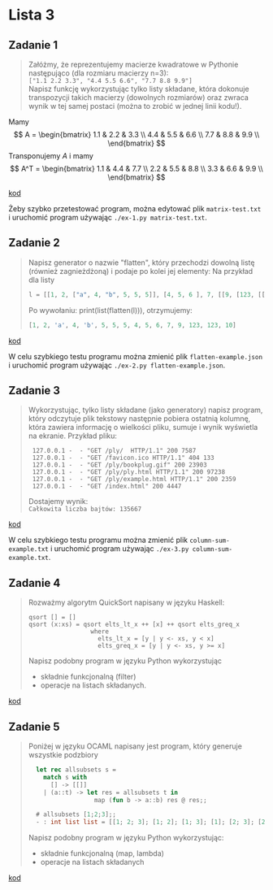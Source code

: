 # Lista 3

## Zadanie 1

> Załóżmy, że reprezentujemy macierze kwadratowe w Pythonie następująco (dla rozmiaru macierzy n=3):\
>    `["1.1 2.2 3.3", "4.4 5.5 6.6", "7.7 8.8 9.9"]`\
> Napisz funkcję wykorzystując tylko listy składane, która dokonuje transpozycji takich macierzy (dowolnych rozmiarów) oraz zwraca wynik w tej samej postaci (można to zrobić w jednej linii kodu!).

Mamy
$$
A =
\begin{bmatrix}
  1.1 & 2.2 & 3.3 \\
  4.4 & 5.5 & 6.6 \\
  7.7 & 8.8 & 9.9 \\
\end{bmatrix}
$$
Transponujemy $A$ i mamy
$$
A^T =
\begin{bmatrix}
  1.1 & 4.4 & 7.7 \\
  2.2 & 5.5 & 8.8 \\
  3.3 & 6.6 & 9.9 \\
\end{bmatrix}
$$

[kod](ex-1.py)

Żeby szybko przetestować program, można edytować plik `matrix-test.txt` i uruchomić program używając `./ex-1.py matrix-test.txt`.

## Zadanie 2

> Napisz generator o nazwie "flatten", który przechodzi dowolną listę (również zagnieżdżoną) i podaje po kolei jej elementy: Na przykład dla listy
>```py
> l = [[1, 2, ["a", 4, "b", 5, 5, 5]], [4, 5, 6 ], 7, [[9, [123, [[123]]]], 10]]
> ```
>
> Po wywołaniu: print(list(flatten(l))), otrzymujemy:
> ```py
> [1, 2, 'a', 4, 'b', 5, 5, 5, 4, 5, 6, 7, 9, 123, 123, 10]
> ```

[kod](ex-2.py)

W celu szybkiego testu programu można zmienić plik `flatten-example.json` i uruchomić program używając `./ex-2.py flatten-example.json`.

## Zadanie 3

> Wykorzystując, tylko listy składane (jako generatory) napisz program, który odczytuje plik tekstowy następnie pobiera ostatnią kolumnę, która zawiera informację o wielkości pliku, sumuje i wynik wyświetla na ekranie. Przykład pliku:
> ```
>  127.0.0.1 -  - "GET /ply/  HTTP/1.1" 200 7587
>  127.0.0.1 -  - "GET /favicon.ico HTTP/1.1" 404 133
>  127.0.0.1 -  - "GET /ply/bookplug.gif" 200 23903
>  127.0.0.1 -  - "GET /ply/ply.html HTTP/1.1" 200 97238
>  127.0.0.1 -  - "GET /ply/example.html HTTP/1.1" 200 2359
>  127.0.0.1 -  - "GET /index.html" 200 4447
> ```
> Dostajemy wynik:\
>    `Całkowita liczba bajtów: 135667`


[kod](ex-3.py)

W celu szybkiego testu programu można zmienić plik `column-sum-example.txt` i uruchomić program używając `./ex-3.py column-sum-example.txt`.

## Zadanie 4

> Rozważmy algorytm QuickSort napisany w języku Haskell:
> ```haskel
> qsort [] = []
> qsort (x:xs) = qsort elts_lt_x ++ [x] ++ qsort elts_greq_x
>                  where
>                    elts_lt_x = [y | y <- xs, y < x]
>                    elts_greq_x = [y | y <- xs, y >= x]
> ```
> Napisz podobny program w języku Python wykorzystując
> - składnie funkcjonalną (filter)
> - operacje na listach składanych.

[kod](ex-4.py)

## Zadanie 5

> Poniżej w języku OCAML napisany jest program, który generuje wszystkie podzbiory
> ```ocaml
>   let rec allsubsets s =
>     match s with
>       [] -> [[]]
>     | (a::t) -> let res = allsubsets t in
>                   map (fun b -> a::b) res @ res;;
>
>   # allsubsets [1;2;3];;
>   - : int list list = [[1; 2; 3]; [1; 2]; [1; 3]; [1]; [2; 3]; [2]; [3]; []]
> ```
> Napisz podobny program w języku Python wykorzystując:
> - składnie funkcjonalną (map, lambda)
> - operacje na listach składanych

[kod](ex-5.py)
